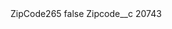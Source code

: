 <?xml version="1.0" encoding="UTF-8"?>
<CustomMetadata xmlns="http://soap.sforce.com/2006/04/metadata" xmlns:xsi="http://www.w3.org/2001/XMLSchema-instance" xmlns:xsd="http://www.w3.org/2001/XMLSchema">
    <label>ZipCode265</label>
    <protected>false</protected>
    <values>
        <field>Zipcode__c</field>
        <value xsi:type="xsd:string">20743</value>
    </values>
</CustomMetadata>
